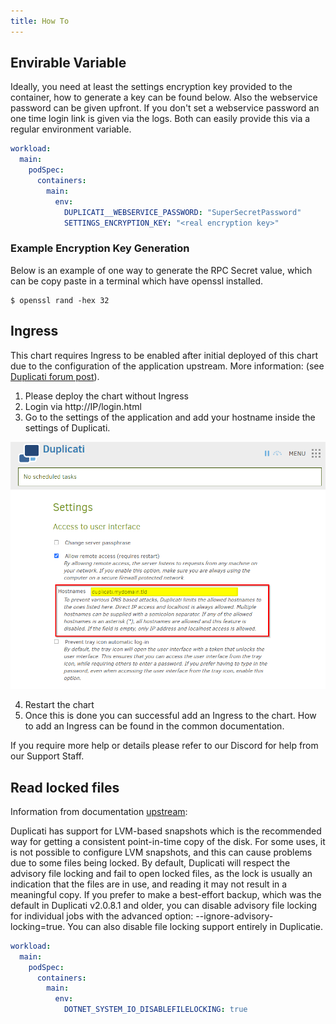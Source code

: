 ```yaml
---
title: How To
---
```


## Envirable Variable

Ideally, you need at least the settings encryption key provided to the container, how to generate a key can be found below.
Also the webservice password can be given upfront. If you don't set a webservice password an one time login link is given via the logs.
Both can easily provide this via a regular environment variable.

```yaml
workload:
  main:
    podSpec:
      containers:
        main:
          env:
            DUPLICATI__WEBSERVICE_PASSWORD: "SuperSecretPassword"
            SETTINGS_ENCRYPTION_KEY: "<real encryption key>"
```
### Example Encryption Key Generation

Below is an example of one way to generate the RPC Secret value, which can be copy paste in a terminal which have openssl installed.

```
$ openssl rand -hex 32
```

## Ingress

This chart requires Ingress to be enabled after initial deployed of this chart due to the configuration of the application upstream.
More information: (see [Duplicati forum post](https://forum.duplicati.com/t/error-message-in-browser-the-host-header-sent-by-the-client-is-not-allowed/5806)).

1. Please deploy the chart without Ingress
2. Login via http://IP/login.html
3. Go to the settings of the application and add your hostname inside the settings of Duplicati.

![image](./img/hostname.png)

4. Restart the chart
5. Once this is done you can successful add an Ingress to the chart. How to add an Ingress can be found in the common documentation.

If you require more help or details please refer to our Discord for help from our Support Staff.

## Read locked files

Information from documentation [upstream](https://docs.duplicati.com/detailed-descriptions/using-duplicati-from-docker#read-locked-files):

Duplicati has support for LVM-based snapshots which is the recommended way for getting a consistent point-in-time copy of the disk. For some uses, it is not possible to configure LVM snapshots, and this can cause problems due to some files being locked. By default, Duplicati will respect the advisory file locking and fail to open locked files, as the lock is usually an indication that the files are in use, and reading it may not result in a meaningful copy.
If you prefer to make a best-effort backup, which was the default in Duplicati v2.0.8.1 and older, you can disable advisory file locking for individual jobs with the advanced option: --ignore-advisory-locking=true. You can also disable file locking support entirely in Duplicatie.

```yaml
workload:
  main:
    podSpec:
      containers:
        main:
          env:
            DOTNET_SYSTEM_IO_DISABLEFILELOCKING: true
```
